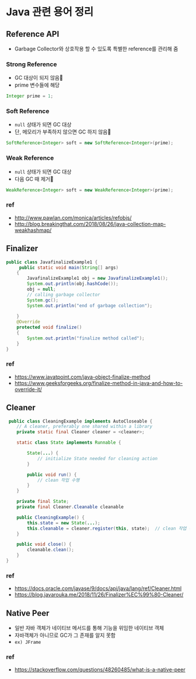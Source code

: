 # Java 관련 용어 정리

## Reference API

- Garbage Collector와 상호작용 할 수 있도록 특별한 reference를 관리해 줌

### Strong Reference

- GC 대상이 되지 않음
- prime 변수들에 해당

```java
Integer prime = 1;
```

### Soft Reference

- `null` 상태가 되면 GC 대상
- 단, 메모리가 부족하지 않으면 GC 하지 않음

```java
SoftReference<Integer> soft = new SoftReference<Integer>(prime);
```

### Weak Reference

- `null` 상태가 되면 GC 대상
- 다음 GC 때 제거

```java
WeakReference<Integer> soft = new WeakReference<Integer>(prime);
```

### ref

- <http://www.pawlan.com/monica/articles/refobjs/>
- <http://blog.breakingthat.com/2018/08/26/java-collection-map-weakhashmap/>

## Finalizer

```java
public class JavafinalizeExample1 {  
     public static void main(String[] args)   
    {   
        JavafinalizeExample1 obj = new JavafinalizeExample1();   
        System.out.println(obj.hashCode());   
        obj = null;   
        // calling garbage collector    
        System.gc();   
        System.out.println("end of garbage collection");   
  
    }   
    @Override  
    protected void finalize()   
    {   
        System.out.println("finalize method called");   
    }   
}  
```

### ref

- <https://www.javatpoint.com/java-object-finalize-method>
- <https://www.geeksforgeeks.org/finalize-method-in-java-and-how-to-override-it/>

## Cleaner

```java
 public class CleaningExample implements AutoCloseable {
    // A cleaner, preferably one shared within a library
    private static final Cleaner cleaner = <cleaner>;

    static class State implements Runnable {

        State(...) {
            // initialize State needed for cleaning action
        }

        public void run() {
            // clean 작업 수행
        }
    }

    private final State;
    private final Cleaner.Cleanable cleanable

    public CleaningExample() {
        this.state = new State(...);
        this.cleanable = cleaner.register(this, state);  // clean 작업 등록
    }

    public void close() {
        cleanable.clean();
    }
}
```

### ref

- <https://docs.oracle.com/javase/9/docs/api/java/lang/ref/Cleaner.html>
- <https://blog.javarouka.me/2018/11/26/Finalizer%EC%99%80-Cleaner/>

## Native Peer

- 일반 자바 객체가 네이티브 메서드를 통해 기능을 위임한 네이티브 객체
- 자바객체가 아니므로 GC가 그 존재를 알지 못함
- `ex) JFrame`

### ref

- <https://stackoverflow.com/questions/48260485/what-is-a-native-peer>
